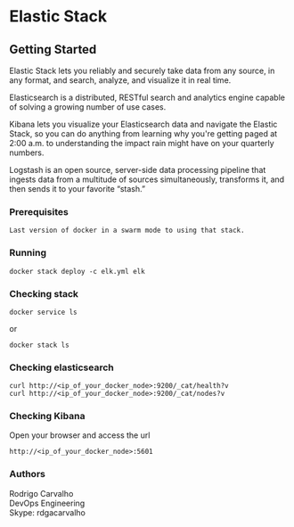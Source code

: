 # Elastic Stack

## Getting Started

Elastic Stack lets you reliably and securely take data from any source, in any format, and search, analyze, and visualize it in real time.

Elasticsearch is a distributed, RESTful search and analytics engine capable of solving a growing number of use cases. 

Kibana lets you visualize your Elasticsearch data and navigate the Elastic Stack, so you can do anything from learning why you're getting paged at 2:00 a.m. to understanding the impact rain might have on your quarterly numbers.

Logstash is an open source, server-side data processing pipeline that ingests data from a multitude of sources simultaneously, transforms it, and then sends it to your favorite “stash.”

### Prerequisites

```
Last version of docker in a swarm mode to using that stack.
```

### Running
```
docker stack deploy -c elk.yml elk
```

### Checking stack
```
docker service ls
```
or
```
docker stack ls
```

### Checking elasticsearch
```
curl http://<ip_of_your_docker_node>:9200/_cat/health?v
curl http://<ip_of_your_docker_node>:9200/_cat/nodes?v
```

### Checking Kibana
Open your browser and access the url
```
http://<ip_of_your_docker_node>:5601
```

### Authors

Rodrigo Carvalho </br>
DevOps Engineering </br>
Skype: rdgacarvalho